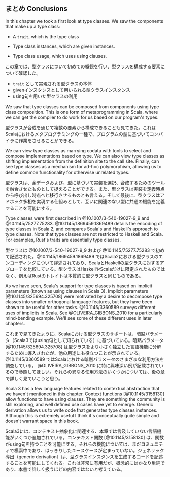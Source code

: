 ## まとめ Conclusions

In this chapter we took a first look at type classes.
We saw the components that make up a type class:

- A `trait`, which is the type class

- Type class instances, which are given instances.

- Type class usage, which uses using clauses.

この章では、型クラスについて初めての概観を行い、型クラスを構成する要素について確認した。

- `trait` として実現される型クラスの本体
- givenインスタンスとして用いられる型クラスインスタンス
- using句を用いた型クラスの利用

We saw that type classes can be composed from components using type class composition.
This is one form of metaprogramming in Scala, 
where we can get the compiler to do work for us based on our program's types.

型クラスが合成を通じて複数の要素から構成できることも見てきた。これはScalaにおけるメタプログラミングの一種で、プログラムの型に基づいてコンパイラに作業をさせることができる。

We can view type classes as marrying codata with tools to select and compose implementations based on type. 
We can also view type classes as shifting implementation from the definition site to the call site.
Finally, can see type classes as a mechanism for ad-hoc polymorphism, allowing us to define common functionality for otherwise unrelated types.

型クラスは、余データおよび、型に基づいて実装を選択、合成するためのツールを融合させたものとして捉えることができる。また、型クラスは実装を定義時点から呼び出し時点へと移行させるものとも言える。そして最後に、型クラスはアドホック多相を実現する仕組みとして、互いに関連のない型に共通の機能を定義することを可能にする。

Type classes were first described in @10.1007/3-540-19027-9_9 and @10.1145/75277.75283. @10.1145/1869459.1869489 details the encoding of type classes in Scala 2, and compares Scala's and Haskell's approach to type classes. Note that type classes are not restricted to Haskell and Scala. For examples, Rust's traits are essentially type classes.

型クラスは @10.1007/3-540-19027-9_9 および @10.1145/75277.75283 で初めて記述された。@10.1145/1869459.1869489 ではScala2における型クラスのエンコーディングについて詳述されており、ScalaとHaskellの型クラスに対するアプローチを比較している。型クラスはHaskellやScalaだけに限定されたものではなく、例えばRustのトレイトは本質的に型クラスと同じものである。

As we have seen, Scala's support for type classes is based on implicit parameters (known as using clauses in Scala 3). Implicit parameters [@10.1145/325694.325708] were motivated by a desire to decompose type classes into smaller orthogonal language features, but they have been shown to be useful for other tasks. @10.1145/3360589 surveys different uses of implicits in Scala. See @OLIVEIRA_GIBBONS_2010 for a particularly mind-bending example. We'll see some of these different uses in later chapters.

これまで見てきたように、Scalaにおける型クラスのサポートは、暗黙パラメータ（Scala3ではusing句として知られている）に基づいている。暗黙パラメータ [@10.1145/325694.325708] は型クラスをより小さく独立した言語機能に分解するために導入されたが、他の用途にも役立つことが示されている。@10.1145/3360589 ではScalaにおける暗黙パラメータのさまざまな利用方法を調査している。 @OLIVEIRA_GIBBONS_2010 に特に興味深い例が記載されているので参照してほしい。それらの異なる使用方法のいくつかについては、後の章で詳しく見ていこうと思う。

Scala 3 has a few language features related to contextual abstraction that we haven't mentioned in this chapter. Context functions [@10.1145/3158130] allow functions to have using clauses. They are something the community is still exploring, and well defined use cases have yet to emerge. Generic derivation allows us to write code that generates type classes instances. Although this is extremely useful I think it's conceptually quite simple and doesn't warrant space in this book.

Scala3には、コンテキスト抽象化に関連する、本章では言及していない言語機能がいくつか追加されている。コンテキスト関数 [@10.1145/3158130] は、関数がusing句を持つことを可能にする。それらの機能については、まだコミュニティで模索中であり、はっきりしたユースケースが定まっていない。ジェネリック導出（generic derivation）は、型クラスインスタンスを生成するコードを記述することを可能にしてくれる。これは非常に有用だが、概念的にはかなり単純であり、本書で詳しく扱うほどの内容ではないと考えている。

<!-- TODO: generic derivationの訳語「ジェネリック導出」は仮。翻訳事例を探す -->
